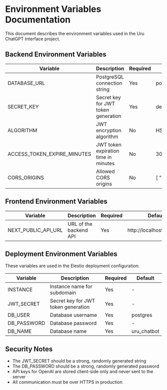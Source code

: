 # Environment Variables Documentation

This document describes the environment variables used in the Uru ChatGPT Interface project.

## Backend Environment Variables

| Variable | Description | Required | Default |
|----------|-------------|----------|---------|
| DATABASE_URL | PostgreSQL connection string | Yes | postgresql+asyncpg://postgres:postgres@localhost/uru_chatbot |
| SECRET_KEY | Secret key for JWT token generation | Yes | development_secret_key |
| ALGORITHM | JWT encryption algorithm | No | HS256 |
| ACCESS_TOKEN_EXPIRE_MINUTES | JWT token expiration time in minutes | No | 30 |
| CORS_ORIGINS | Allowed CORS origins | No | [ "http://localhost:3000" ] |

## Frontend Environment Variables

| Variable | Description | Required | Default |
|----------|-------------|----------|---------|
| NEXT_PUBLIC_API_URL | URL of the backend API | Yes | http://localhost:8001/api |

## Deployment Environment Variables

These variables are used in the Elestio deployment configuration:

| Variable | Description | Required | Default |
|----------|-------------|----------|---------|
| INSTANCE | Instance name for subdomain | Yes | - |
| JWT_SECRET | Secret key for JWT token generation | Yes | - |
| DB_USER | Database username | Yes | postgres |
| DB_PASSWORD | Database password | Yes | - |
| DB_NAME | Database name | Yes | uru_chatbot |

## Security Notes

- The JWT_SECRET should be a strong, randomly generated string
- The DB_PASSWORD should be a strong, randomly generated password
- API keys for OpenAI are stored client-side only and never sent to the server
- All communication must be over HTTPS in production
